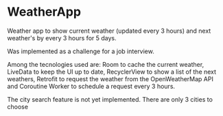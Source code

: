 # WeatherApp
Weather app to show current weather (updated every 3 hours) and next weather's by every 3 hours for 5 days.

Was implemented as a challenge for a job interview.

Among the tecnologies used are: Room to cache the current weather, LiveData to keep the UI up to date, RecyclerView to show a list of the next weathers, Retrofit to request the weather from the OpenWeatherMap API and Coroutine Worker to schedule a request every 3 hours.

The city search feature is not yet implemented. There are only 3 cities to choose
